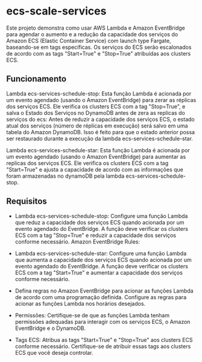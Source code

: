 # ecs-scale-services

Este projeto demonstra como usar AWS Lambda e Amazon EventBridge para agendar o aumento e a redução da capacidade dos serviços do Amazon ECS (Elastic Container Service) com launch type Fargate, baseando-se em tags específicas. Os serviços do ECS serão escalonados de acordo com as tags "Start=True" e "Stop=True" atribuídas aos clusters ECS.

## Funcionamento

Lambda ecs-services-schedule-stop:
Esta função Lambda é acionada por um evento agendado (usando o Amazon EventBridge) para zerar as réplicas dos serviços ECS. Ele verifica os clusters ECS com a tag "Stop=True", e salva o Estado dos Serviços no DynamoDB antes de zera as replicas do serviços do ecs:
Antes de reduzir a capacidade dos serviços ECS, o estado atual dos serviços (número de réplicas em execução) será salvo em uma tabela do Amazon DynamoDB. Isso é feito para que o estado anterior possa ser restaurado durante a execução da lambda ecs-services-schedule-star.

Lambda ecs-services-schedule-star:
Esta função Lambda é acionada por um evento agendado (usando o Amazon EventBridge) para aumentar as replicas dos serviços ECS. Ele verifica os clusters ECS com a tag "Start=True" e ajusta a capacidade de acordo com as informações que foram armazenadas no dynamoDB pela lambda ecs-services-schedule-stop.

## Requisitos

- Lambda ecs-services-schedule-stop:
Configure uma função Lambda que reduz a capacidade dos serviços ECS quando acionada por um evento agendado do EventBridge.
A função deve verificar os clusters ECS com a tag "Stop=True" e reduzir a capacidade dos serviços conforme necessário.
Amazon EventBridge Rules:

- Lambda ecs-services-schedule-star:
Configure uma função Lambda que aumenta a capacidade dos serviços ECS quando acionada por um evento agendado do EventBridge.
A função deve verificar os clusters ECS com a tag "Start=True" e aumentar a capacidade dos serviços conforme necessário.

- Defina regras no Amazon EventBridge para acionar as funções Lambda de acordo com uma programação definida. Configure as regras para acionar as funções Lambda nos horários desejados.

- Permissões:
Certifique-se de que as funções Lambda tenham permissões adequadas para interagir com os serviços ECS, o Amazon EventBridge e o DynamoDB.

- Tags ECS:
Atribua as tags "Start=True" e "Stop=True" aos clusters ECS conforme necessário. Certifique-se de atribuir essas tags aos clusters ECS que você deseja controlar.
